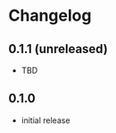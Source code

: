 # Changelog

## 0.1.1 (unreleased)

- TBD

## 0.1.0

- initial release

<!-- <START NEW CHANGELOG ENTRY> -->

<!-- <END NEW CHANGELOG ENTRY> -->
